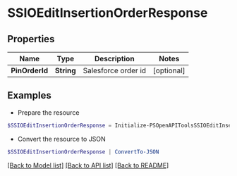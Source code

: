 # SSIOEditInsertionOrderResponse
## Properties

Name | Type | Description | Notes
------------ | ------------- | ------------- | -------------
**PinOrderId** | **String** | Salesforce order id | [optional] 

## Examples

- Prepare the resource
```powershell
$SSIOEditInsertionOrderResponse = Initialize-PSOpenAPIToolsSSIOEditInsertionOrderResponse  -PinOrderId null
```

- Convert the resource to JSON
```powershell
$SSIOEditInsertionOrderResponse | ConvertTo-JSON
```

[[Back to Model list]](../README.md#documentation-for-models) [[Back to API list]](../README.md#documentation-for-api-endpoints) [[Back to README]](../README.md)

